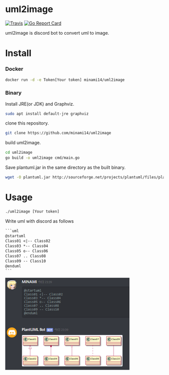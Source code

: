 # uml2image
[![Travis](https://travis-ci.org/minami14/uml2image.svg?branch=master)](https://travis-ci.org/minami14/uml2image)
[![Go Report Card](https://goreportcard.com/badge/github.com/minami14/uml2image)](https://goreportcard.com/report/github.com/minami14/uml2image)

uml2image is discord bot to convert uml to image.

# Install
### Docker
```bash
docker run -d -e Token[Your token] minami14/uml2image
```

### Binary
Install JRE(or JDK) and Graphviz.
```bash
sudo apt install default-jre graphviz
```

clone this repository.
```bash
git clone https://github.com/minami14/uml2image
```

build uml2image.
```bash
cd uml2image
go build -o uml2image cmd/main.go
```

Save plantuml.jar in the same directory as the built binary.
```bash
wget -O plantuml.jar http://sourceforge.net/projects/plantuml/files/plantuml.jar/download
```

# Usage
```bash
./uml2image [Your token]
```

Write uml with discord as follows
````    
```uml
@startuml
Class01 <|-- Class02
Class03 *-- Class04
Class05 o-- Class06
Class07 .. Class08
Class09 -- Class10
@enduml
```
````

![example](https://raw.githubusercontent.com/minami14/uml2image/master/example.png)
